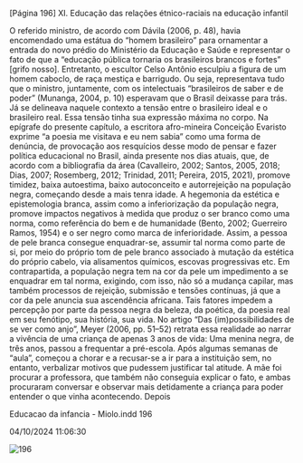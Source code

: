 [Página 196]
XI. Educação das relações étnico-raciais na educação infantil

O referido ministro, de acordo com Dávila (2006, p. 48), havia encomendado uma estátua do “homem brasileiro” para ornamentar a
entrada do novo prédio do Ministério da Educação e Saúde e representar o fato de que a “educação pública tornaria os brasileiros brancos
e fortes” [grifo nosso]. Entretanto, o escultor Celso Antônio esculpiu
a figura de um homem caboclo, de raça mestiça e barrigudo. Ou seja,
representava tudo que o ministro, juntamente, com os intelectuais
“brasileiros de saber e de poder” (Munanga, 2004, p. 10) esperavam
que o Brasil deixasse para trás. Já se delineava naquele contexto a
tensão entre o brasileiro ideal e o brasileiro real. Essa tensão tinha sua
expressão máxima no corpo.
Na epígrafe do presente capítulo, a escritora afro-mineira Conceição Evaristo exprime “a poesia me visitava e eu nem sabia” como
uma forma de denúncia, de provocação aos resquícios desse modo de
pensar e fazer política educacional no Brasil, ainda presente nos dias
atuais, que, de acordo com a bibliografia da área (Cavalleiro, 2002;
Santos, 2005, 2018; Dias, 2007; Rosemberg, 2012; Trinidad, 2011; Pereira, 2015, 2021), promove timidez, baixa autoestima, baixo autoconceito e autorrejeição na população negra, começando desde a mais
tenra idade.
A hegemonia da estética e epistemologia branca, assim como a inferiorização da população negra, promove impactos negativos à medida
que produz o ser branco como uma norma, como referência do bem
e de humanidade (Bento, 2002; Guerreiro Ramos, 1954) e o ser negro
como marca de inferioridade. Assim, a pessoa de pele branca consegue
enquadrar-se, assumir tal norma como parte de si, por meio do próprio
tom de pele branco associado à mutação da estética do próprio cabelo,
via alisamentos químicos, escovas progressivas etc. Em contrapartida,
a população negra tem na cor da pele um impedimento a se enquadrar em tal norma, exigindo, com isso, não só a mudança capilar, mas
também processos de rejeição, submissão e tensões contínuas, já que
a cor da pele anuncia sua ascendência africana.
Tais fatores impedem a percepção por parte da pessoa negra da beleza, da poética, da poesia real em seu fenótipo, sua história, sua vida.
No artigo “Das (im)possibilidades de se ver como anjo”, Meyer (2006,
pp. 51–52) retrata essa realidade ao narrar a vivência de uma criança
de apenas 3 anos de vida:
Uma menina negra, de três anos, passou a frequentar a pré-escola. Após algumas semanas de “aula”, começou a chorar e
a recusar-se a ir para a instituição sem, no entanto, verbalizar
motivos que pudessem justificar tal atitude. A mãe foi procurar
a professora, que também não conseguia explicar o fato, e
ambas procuraram conversar e observar mais detidamente a
criança para poder entender o que vinha acontecendo. Depois


Educacao da infancia - Miolo.indd 196

04/10/2024 11:06:30

![196](./img/page_196-01.jpg)
